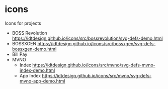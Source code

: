 # icons
Icons for projects

* BOSS Revolution https://idtdesign.github.io/icons/src/bossrevolution/svg-defs-demo.html
* BOSSXGEN https://idtdesign.github.io/icons/src/bossxgen/svg-defs-bossxgen-demo.html
* Bill Pay 
* MVNO 
  * Index https://idtdesign.github.io/icons/src/mvno/svg-defs-mvno-index-demo.html
  * App Index https://idtdesign.github.io/icons/src/mvno/svg-defs-mvno-app-demo.html
